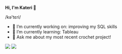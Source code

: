 **Hi, I'm Kateri 👋**

/kə'tɛri/

- 📝 I’m currently working on: improving my SQL skills
- 🌱 I’m currently learning: Tableau
- 💬 Ask me about my most recent crochet project!
<!-- 💼 BS in CS, Minor in Linguistics, and Certificate in Data Science -->

[![](https://img.shields.io/badge/linkedin-0073B1?style=flat-square)](https://www.linkedin.com/in/kbarano/) [![](https://img.shields.io/badge/badges-2D4E00?style=flat-square)](https://www.credly.com/users/kateri-arano)
<!-- [![](https://img.shields.io/badge/-resume-332B40?style=flat-square)](http://) -->

<!--
**katericodes/katericodes** is a ✨ _special_ ✨ repository because its `README.md` (this file) appears on your GitHub profile.

Here are some ideas to get you started:

- 🔭 I’m currently working on ...
- 🌱 I’m currently learning ...
- 👯 I’m looking to collaborate on ...
- 🤔 I’m looking for help with ...
- 💬 Ask me about ...
- 📫 How to reach me: ...
- 😄 Pronouns: ...
- ⚡ Fun fact: ...
-->
